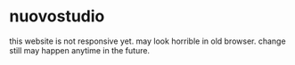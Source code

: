 # nuovostudio
this website is not responsive yet. may look horrible in old browser.
change still may happen anytime in the future.
